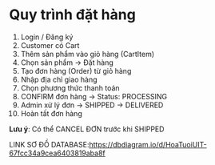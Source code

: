 # Quy trình đặt hàng

1. Login / Đăng ký
2. Customer có Cart
3. Thêm sản phẩm vào giỏ hàng (CartItem)
4. Chọn sản phẩm → Đặt hàng
5. Tạo đơn hàng (Order) từ giỏ hàng
6. Nhập địa chỉ giao hàng
7. Chọn phương thức thanh toán
8. CONFIRM đơn hàng → Status: PROCESSING
9. Admin xử lý đơn → SHIPPED → DELIVERED
10. Hoàn tất đơn hàng

**Lưu ý**: Có thể CANCEL ĐƠN trước khi SHIPPED


LINK SƠ ĐỒ DATABASE:https://dbdiagram.io/d/HoaTuoiUIT-67fcc34a9cea6403819aba8f